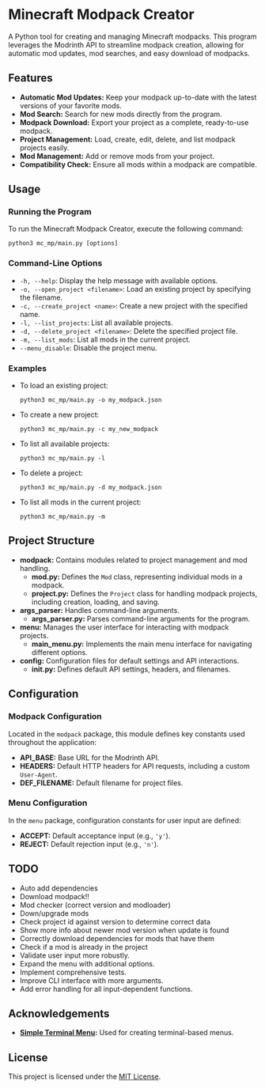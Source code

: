 # Minecraft Modpack Creator

A Python tool for creating and managing Minecraft modpacks. This program leverages the Modrinth API to streamline modpack creation, allowing for automatic mod updates, mod searches, and easy download of modpacks.

## Features

- **Automatic Mod Updates:** Keep your modpack up-to-date with the latest versions of your favorite mods.
- **Mod Search:** Search for new mods directly from the program.
- **Modpack Download:** Export your project as a complete, ready-to-use modpack.
- **Project Management:** Load, create, edit, delete, and list modpack projects easily.
- **Mod Management:** Add or remove mods from your project.
- **Compatibility Check:** Ensure all mods within a modpack are compatible.

## Usage

### Running the Program

To run the Minecraft Modpack Creator, execute the following command:

    python3 mc_mp/main.py [options]

### Command-Line Options

- `-h, --help`: Display the help message with available options.
- `-o, --open_project <filename>`: Load an existing project by specifying the filename.
- `-c, --create_project <name>`: Create a new project with the specified name.
- `-l, --list_projects`: List all available projects.
- `-d, --delete_project <filename>`: Delete the specified project file.
- `-m, --list_mods`: List all mods in the current project.
- `--menu_disable`: Disable the project menu.

### Examples

- To load an existing project:
    ```
    python3 mc_mp/main.py -o my_modpack.json
    ```

- To create a new project:
    ```
    python3 mc_mp/main.py -c my_new_modpack
    ```

- To list all available projects:
    ```
    python3 mc_mp/main.py -l
    ```

- To delete a project:
    ```
    python3 mc_mp/main.py -d my_modpack.json
    ```

- To list all mods in the current project:
    ```
    python3 mc_mp/main.py -m
    ```


## Project Structure

- **modpack:** Contains modules related to project management and mod handling.
  - **mod.py:** Defines the `Mod` class, representing individual mods in a modpack.
  - **project.py:** Defines the `Project` class for handling modpack projects, including creation, loading, and saving.
- **args_parser:** Handles command-line arguments.
  - **args_parser.py:** Parses command-line arguments for the program.
- **menu:** Manages the user interface for interacting with modpack projects.
  - **main_menu.py:** Implements the main menu interface for navigating different options.
- **config:** Configuration files for default settings and API interactions.
  - **__init__.py:** Defines default API settings, headers, and filenames.

## Configuration

### Modpack Configuration

Located in the `modpack` package, this module defines key constants used throughout the application:

- **API_BASE:** Base URL for the Modrinth API.
- **HEADERS:** Default HTTP headers for API requests, including a custom `User-Agent`.
- **DEF_FILENAME:** Default filename for project files.

### Menu Configuration

In the `menu` package, configuration constants for user input are defined:

- **ACCEPT:** Default acceptance input (e.g., `'y'`).
- **REJECT:** Default rejection input (e.g., `'n'`).

## TODO
- Auto add dependencies
- Download modpack!!
- Mod checker (correct version and modloader)
- Down/upgrade mods
- Check project id against version to determine correct data
- Show more info about newer mod version when update is found
- Correctly download dependencies for mods that have them
- Check if a mod is already in the project
- Validate user input more robustly.
- Expand the menu with additional options.
- Implement comprehensive tests.
- Improve CLI interface with more arguments.
- Add error handling for all input-dependent functions.

## Acknowledgements

- **[Simple Terminal Menu](https://pypi.org/project/simple-term-menu/):** Used for creating terminal-based menus.

## License

This project is licensed under the [MIT License](https://choosealicense.com/licenses/mit/).
